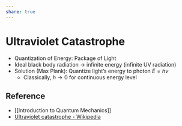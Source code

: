 ```yaml
---
share: true
---
```


# Ultraviolet Catastrophe

- Quantization of Energy: Package of Light
- Ideal black body radiation → infinite energy (infinite UV radiation)
- Solution (Max Plank): Quantize light’s energy to photon $E=h\nu$
	- Classically, $h\to 0$ for continuous energy level

## Reference

- [[Introduction to Quantum Mechanics]]
- [Ultraviolet catastrophe - Wikipedia](https://en.wikipedia.org/wiki/Ultraviolet_catastrophe)
